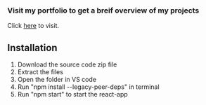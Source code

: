 ### Visit my portfolio to get a breif overview of my projects

Click [here](danial.web.app) to visit.

## Installation

1) Download the source code zip file
2) Extract the files
3) Open the folder in VS code
4) Run "npm install --legacy-peer-deps" in terminal
5) Run "npm start" to start the react-app
